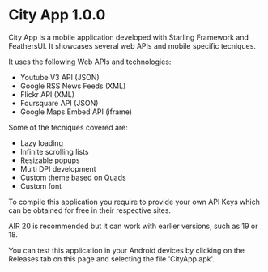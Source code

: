 # City App 1.0.0

City App is a mobile application developed with Starling Framework and FeathersUI. It showcases several web APIs and mobile specific tecniques.

It uses the following Web APIs and technologies:

  - Youtube V3 API (JSON)
  - Google RSS News Feeds (XML)
  - Flickr API (XML)
  - Foursquare API (JSON)
  - Google Maps Embed API (iframe)

Some of the tecniques covered are:

  - Lazy loading
  - Infinite scrolling lists
  - Resizable popups
  - Multi DPI development
  - Custom theme based on Quads
  - Custom font

To compile this application you require to provide your own API Keys which can be obtained for free in their respective sites.

AIR 20 is recommended but it can work with earlier versions, such as 19 or 18.

You can test this application in your Android devices by clicking on the Releases tab on this page and selecting the file 'CityApp.apk'.

